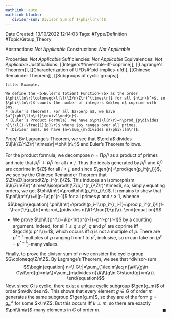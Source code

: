```yaml
---
mathLink: auto
mathLink-blocks:
   divisor-sum: Divisor Sum of $\phi\l(n\r)$
---
```


<div class="topSpace"></div>

Date Created: 13/10/2022 12:14:03
Tags: #Type/Definition #Topic/Group_Theory

Abstractions: <i>Not Applicable</i>
Constructions: <i>Not Applicable</i>

Properties: <i>Not Applicable</i>
Sufficiencies: <i>Not Applicable</i>
Equivalences: <i>Not Applicable</i>
Justifications: [[Integers#^invertible-iff-coprime]], [[Lagrange's Theorem]], [[Characterization of UFDs#^pid-implies-ufd]], [[Chinese Remainder Theorem]], [[Subgroups of cyclic groups]]

``` ad-Example
title: Example.

We define the <b>Euler’s Totient Function</b> as the order $\phi\l(n\r)\coloneqq\l|\l(\Z/n\Z\r)^\times\r|$ for all $n\in\N^+$, so $\phi\l(n\r)$ counts the number of integers $m\leq n$ coprime with $n$.
* (Euler’s Theorem). For all $a\perp n$, we have $a^{\phi\l(n\r)}\equiv1\mod{n}$.
* (Euler’s Product Formula). We have $\phi\l(n\r)=n\prod_{p\divides n}\!\l(1-\frac{1}{p}\r)$ where $p$ ranges over all primes.
* (Divisor Sum). We have $n=\sum_{m\divides n}\phi\l(m\r)$.

```

<i>Proof.</i> By Lagrange’s Theorem, we see that $\ord a$ divides $\l|\l(\Z/n\Z\r)^\times\r|=\phi\l(n\r)$ and Euler’s Theorem follows.

For the product formula, we decompose $n=\prod p_i^{r_i}$ as a product of primes and note that $p_i^{r_i}\perp p_j^{r_j}$ for all $i\neq j$. Thus the ideals generated by $p_i^{r_i}$ and $p_j^{r_j}$ are coprime in $\Z$ for all $i\neq j$, and since $\gen{n}=\prod\gen{p_i^{r_i}}$, we see by the Chinese Remainder Theorem that $\Z/n\Z\iso\prod\Z/p_i^{r_i}\Z$. This induces an isomorphism $\l(\Z/n\Z\r)^\times\!\iso\prod\l(\Z/p_i^{r_i}\Z\r)^\times$, so, simply equating orders, we get $\phi\l(n\r)=\prod\phi\l(p_i^{r_i}\r)$. It remains to show that $\phi\l(p^r\r)=\l(p-1\r)p^{r-1}$ for all primes $p$ and $r\geq1$, whence
$$\begin{equation}
    \phi\l(n\r)=\prod\l(p_i-1\r)p_i^{r_i-1}=\prod p_i^{r_i}\l(1-\frac{1}{p_i}\r)=n\prod_{p\divides n}\l(1-\frac{1}{p}\r).
\end{equation}$$
* We prove $\phi\l(p^r\r)=\l(p-1\r)p^{r-1}=p^r-p^{r-1}$ by a counting argument. Indeed, for all $1\leq q\leq p^r$, $q$ and $p^r$ are coprime iff $\gcd\l(q,p^r\r)=1$, which occurs iff $q$ is not a multiple of $p$. There are $p^{r-1}$ multiples of $p$ ranging from $1$ to $p^r$, inclusive, so $m$ can take on ($p^r-p^{r-1}$)-many values.

Finally, to prove the divisor sum of $n$ we consider the cyclic group $G\coloneqq\Z/n\Z$. By Lagrange’s Theorem, we see that
^divisor-sum
$$\begin{equation}
    n=\l|G\r|=\sum_{1\leq m\leq n}\#\l\{g\in G\st\ord{g}=m\r\}=\sum_{m\divides n}\#\l\{g\in G\st\ord{g}=m\r\}.
\end{equation}$$
Now, since $G$ is cyclic, there exist a unique cyclic subgroup $\gen{g_m}$ of order $m\divides n$. This shows that every element $g\in G$ of order $m$ generates the same subgroup $\gen{g_m}$, so they are of the form $g=g_m^k$ for some $k\in\Z$. But this occurs iff $k\perp m$, so there are exactly $\phi\l(m\r)$-many elements in $G$ of order $m$.<span style="float:right;">$\blacksquare$</span>

